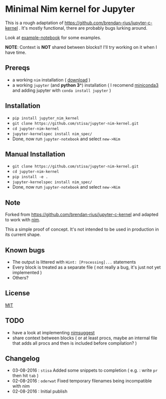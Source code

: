 # Minimal Nim kernel for Jupyter

This is a rough adaptation of https://github.com/brendan-rius/jupyter-c-kernel .
It's mostly functional, there are probably bugs lurking around.

Look at [example-notebook](https://github.com/stisa/jupyter-nim-kernel/blob/master/example-notebook.ipynb) for some examples.

**NOTE**: Context is **NOT** shared between blocks!!
I'll try working on it when I have time.

## Prereqs
- a working `nim` installation ( [download](http://nim-lang.org/download.html) )
- a working `jupyter` (and  **python 3^**) installation ( I recomend [miniconda3](http://conda.pydata.org/miniconda.html) and adding jupyter with `conda install jupyter` )

## Installation
- `pip install jupyter_nim_kernel`
- `git clone https://github.com/stisa/jupyter-nim-kernel.git`
- `cd jupyter-nim-kernel`
- `jupyter-kernelspec install nim_spec/`
- Done, now run `jupyter-notebook` and select `new->Nim`

## Manual Installation
- `git clone https://github.com/stisa/jupyter-nim-kernel.git`
- `cd jupyter-nim-kernel`
- `pip install -e .`
- `jupyter-kernelspec install nim_spec/`
- Done, now run `jupyter-notebook` and select `new->Nim`

## Note
Forked from https://github.com/brendan-rius/jupyter-c-kernel and adapted to work 
with [nim](nim-lang.org).  

This a simple proof of concept. It's not intended to be used in production in its current shape.   

## Known bugs
- The output is littered with `Hint: [Processing]...` statements
- Every block is treated as a separate file ( not really a bug, it's just not yet implemented )
- Others?

## License
[MIT](LICENSE.txt)

## TODO
- have a look at implementing [nimsuggest](https://github.com/nim-lang/nimsuggest)
- share context between blocks ( or at least procs, maybe an internal file that adds all procs and then is included before compilation? )

## Changelog

- 03-08-2016 : `stisa` Added some snippets to completion ( e.g. : write `pr` then hit `tab` )
- 02-08-2016 : `oderwat` Fixed temporary filenames being incompatible with nim
- 02-08-2016 : Initial publish